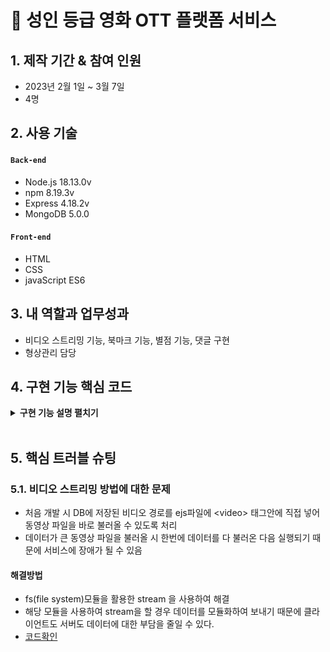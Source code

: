# :pushpin: 성인 등급 영화 OTT 플랫폼 서비스



## 1. 제작 기간 & 참여 인원
- 2023년 2월 1일 ~ 3월 7일
- 4명



## 2. 사용 기술
#### `Back-end`
  - Node.js 18.13.0v
  - npm 8.19.3v
  - Express 4.18.2v
  - MongoDB 5.0.0
#### `Front-end`
  - HTML
  - CSS
- javaScript ES6


## 3. 내 역할과 업무성과
- 비디오 스트리밍 기능, 북마크 기능, 별점 기능, 댓글 구현 
- 형상관리 담당

## 4. 구현 기능 핵심 코드 

<details>
<summary><b>구현 기능 설명 펼치기</b></summary>
<div markdown="1">

### 4.1. 전체 흐름

![mvc](https://github.com/WonJae0914/secondProject/blob/main/portflio/img/MVC%EC%A0%84%EC%B2%B4%ED%9D%90%EB%A6%84.png?raw=true)

### 4.2. 비디오 스트리밍 기능

<details>
<summary> <b>Router</b> </summary>

```javascript
//get
browseRouter.get("/video", videos);
```

</details>

<details>
<summary> <b>Controller&Model</b> </summary>

```javascript
// 동영상 파일 경로 생성 함수
const getVideoPath = (id) => {
    return `videos/${id}.mp4`;
  };
  
  // 동영상 스트리밍을 처리하는 핸들러 함수
  const videos = async function (req, res) {
    try {
      const id = parseInt(req.params.id);
      const { range } = req.headers;
  
      // id가 숫자가 아닐 경우 400 오류 반환
      if (isNaN(id)) {
        return res.status(400).send("Invalid ID");
      }
  
      // 동영상 파일 경로 생성
      const videoPath = getVideoPath(id);
      const stat = fs.statSync(videoPath);
      const fileSize = stat.size;
      const CHUNK_SIZE = 10 ** 6; // 1MB
  
      // range 헤더에서 시작 지점(start) 추출
      const start = Number(range.replace(/\D/g, ""));
  
      // range 헤더에서 끝 지점(end) 추출하거나 파일 크기 - 1 지점으로 설정
      const end = Math.min(start + CHUNK_SIZE, fileSize - 1);
  
      // 요청한 범위가 파일 크기를 넘어설 경우 416 오류 반환
      if (start >= fileSize || end >= fileSize) {
        return res.status(416).send("Requested Range Not Satisfiable");
      }
  
      // 응답 헤더 설정
      const contentLength = end - start + 1;
      const headers = {
        "Content-Range": `bytes ${start}-${end}/${fileSize}`,
        "Accept-Ranges": "bytes",
        "Content-Length": contentLength,
        "Content-Type": "video/mp4",
      };
      res.writeHead(206, headers);
  
      // 동영상 파일 읽기 스트림 생성
      const videoStream = fs.createReadStream(videoPath, { start, end });
  
      // 파일 읽기 스트림에서 에러 발생 시 500 오류 반환
      videoStream.on("error", (err) => {
        console.error(err);
        res.status(500).send("Internal Server Error");
      });
  
      // 파일 읽기 스트림과 응답 스트림을 연결하여 동영상 스트리밍 반환
      videoStream.pipe(res);
    } catch (err) {
      // 예기치 않은 에러 발생 시 500 오류 반환
      console.error(err);
      res.status(500).send("Internal Server Error");
    }
  };
```
</details>


### 4.3. 북마크 기능
<details>
<summary><b>Router</b></summary>

```javascript
//get
browseRouter.get("/bookmark/:id",isLoggedIn ,video); // 북마크 
//post
browseRouter.post("/bookmark", isLoggedIn ,addbookmark, delBookmark); // 북마크 

```
</details>

<details>
<summary><b>Controller&Model</b></summary>

```javascript
// 북마크 생성 함수 
const addbookmark = async (req, res, next) =>{
  // 요청 받은 컨텐츠 타이틀 데이터
  const {title} = req.query;
  // 접속한 유저 정보 가져오기
  const arrayBookmark = await User.findOne({id : req.user.id });
  // 접속한 유저에 요청 받은 컨텐츠 타이틀 저장
  try{
    if(arrayBookmark.bookmark.includes(title)==false){ // 유저 DB에 요청받은 타이틀 DB가 있는지 확인
        await User.findOneAndUpdate(
          { id : req.user.id },
          { $addToSet : {bookmark: title} },
          { returnOriginal: false }
        );
        res.status(200).json({ message: "북마크가 추가되었습니다." });
        return res.end();
      } else {
        next();
      };
    }catch{
        return res.status(500).json({ error: "북마크 추가 에러" });
      };
       
  };
  
// 북마크 제거 함수
const delBookmark = async (req, res) =>{
  // 요청 받은 컨텐츠 타이틀 데이터
  const {title} = req.query;
  // 접속한 유저 정보 가져오기
  const arrayBookmark = await User.findOne({id : req.user.id });
  // 접속한 유저에 요청 받은 컨텐츠 타이틀 삭제
    try{
      await User.findOneAndUpdate(
        { id : req.user.id },
        { $pull : {bookmark: title} },
        { returnOriginal: false }
      );
       res.status(200).json({ message: "북마크가 삭제되었습니다." });
    }
    catch{
       res.status(500).json({ error: "북마크 삭제 에러" });
    };
  };
```

</details>

<details>
<summary><b>javaScript</b></summary>

```javascript
// 북마크 참조 요소
const bookmark = document.querySelector(".rating-bookmark");
const title = document.querySelector("#movie").dataset.title;
const icon = document.querySelector(".fa-bookmark");
const bookmarkData = document.querySelector("#data1").dataset.bookmark;

// 북마크 비동기 함수 
function bookmarkHandler(){
    $.ajax({
      method : "post",
      url : "/bookmark?title="+title,
      data : { title : title },
      dataType : "json",
      success : function(res){
        if(res!==null){
          icon.classList.toggle("fa-solid");
        };
      },
    });
  };
// 북마크 클릭 이벤트 
bookmark.addEventListener("click", bookmarkHandler);
```

</details>



### 4.4. 별점 기능

<details>
<summary><b>Router</b></summary>

```javascript
browseRouter.post("/score", isLoggedIn, starScore); // 별점 
```

</details>

<details>
<summary><b>Controller&Model</b></summary>

```javascript
// 별점 생성
const addScore = async function(req,res){
    try {
    const id = req.user.id;
    const { userScore } = req.body;
    const { userTitle } = req.body;   
    await db.collection("contentScore").insertOne(
        { userId : req.user.id,
            title : userTitle,
            score : parseInt(userScore) })
    return res.json({msg : "success"})
    } catch (error) {
        res.status(400).json({message : "false"})
    }
}

 // 해당 컨텐츠의 컨텐츠스코어 DB정보 가져오기
  const result2 = await db.collection("contentScore").find({
    userId : userId
  }).toArray();

  const result3 = await db.collection("contentScore").find({
    title : result.제목
  }).toArray();

  // 해당 컨텐츠에 유저가 평가한 점수 가져오기
  function userScore(){
    for(const us of result2){
      if(us.title==result.제목){
        return us.score
      }
    }
   }

  // 유저의 컨텐츠점수 카운트
  const contentCnt = await db.collection("contentScore")
                  .countDocuments({title: result.제목, score: {"$exists": true}})
  
  // 별점 평균 내기
  const scoreAvg = function() {
    let sumScore = 0;
    let notNum = 0;
    let avg = 0;
    for(let i=0; i<contentCnt; i++){
      sumScore += result3[i].score;
    }
    avg = Math.ceil(sumScore/contentCnt);
    return isNaN(avg) ? notNum : avg
  }

```
</details>

<details>
<summary><b>javasScript</b></summary>

```javascript
const stars = document.querySelectorAll(".star");
const subStarbtn = document.querySelector(".subStar");
const userTitle = document.querySelector("#movie").dataset.title;
let rating=-1;

document.addEventListener('DOMContentLoaded', function(){
  const userScore = document.querySelector("#userScore").dataset.userscore;
   
    stars.forEach(function (star) { // star = class명 star인 모든 span
      // 클릭한 별 이하의 모든 별에 대해
     if (star.getAttribute("data-rating") <= userScore) {
       // 선택된 별 스타일을 적용
       star.classList.add("selected");
     } else {
       // 선택되지 않은 별 스타일을 제거
       star.classList.remove("selected");
     }
   });
});

if(subStarbtn){
// 각 별 요소에 클릭이벤트 부여
stars.forEach(function (star) {
  star.addEventListener("click", setRating);
});
  function setRating(e) {
    // 클릭한 별의 요소를 가져옴
    const clickedStar = e.target;
    //클릭한 별 요소의 등급을 가져옴. 해당 요소의 지정한 값을 가져옴
    rating = clickedStar.getAttribute("data-rating");
    // 모든 별 요소에 대해 반복
    stars.forEach(function (star) { // star = class명 star인 모든 span
       // 클릭한 별 이하의 모든 별에 대해
      if (star.getAttribute("data-rating") <= rating) {
        // 선택된 별 스타일을 적용
        star.classList.add("selected");
      } else {
        // 선택되지 않은 별 스타일을 제거
        star.classList.remove("selected");
      }
    });
  }
  subStarbtn.addEventListener("click", function(){
    alert("평가하시겠습니까?")
    $.ajax({
      method : "post",
      url : "/score?score=" + rating,
      data : { userScore : rating,
               userTitle : userTitle },
      success : function(){
        subStarbtn.style.display="none"
        stars.addEventListener("click",(e)=>{
          e.preventDefault();
        })
      } 
    })
  })
}
```

</details>

### 4.5. 댓글 기능

<details>
<summary><b>Router</b></summary>

```javascript
//post
browseRouter.post("/watch/:id", isLoggedIn, review);
```

</details>

<details>
<summary><b>Controller&Model</b></summary>

```javascript
// 리뷰 DB에 저장하기
const review = async(req,res) => {
    const id = parseInt(req.params.id);
    const { review } = req.body;
    console.log(id)
    console.log(review)
    try {
        await db.collection('post').updateOne(
            {_id : id}, 
            { $addToSet : {review : review}})
        return res.redirect(`/watch/${id}`)
    } catch (error) {
        console.error(error);
    }
}

  // 리뷰 생성
  const review = result.review ? result.review : "";

  res.render("watch", { 
    posts : result,
    title : userInfo.bookmark,
    score : userScore(),
    avg : scoreAvg(),
    cnt : cnt,
    review : review
  })

  // 리뷰 개수 조회
  const cnt = result.review ? result.review.length : 0;

```
<details>
</div>
</details>

</br>

## 5. 핵심 트러블 슈팅

### 5.1. **비디오 스트리밍 방법에 대한 문제**
- 처음 개발 시 DB에 저장된 비디오 경로를 ejs파일에 \<video> 태그안에 직접 넣어 동영상 파일을 바로 불러올 수 있도록 처리 
- 데이터가 큰 동영상 파일을 불러올 시 한번에 데이터를 다 불러온 다음 실행되기 때문에 서비스에 장애가 될 수 있음 

#### 해결방법
- fs(file system)모듈을 활용한 stream 을 사용하여 해결 
- 해당 모듈을 사용하여 stream을 할 경우 데이터를 모듈화하여 보내기 때문에 클라이언트도 서버도 데이터에 대한 부담을 줄일 수 있다.
- [코드확인](#4-구현-기능-핵심-코드)

</div>
</details>

</br>


